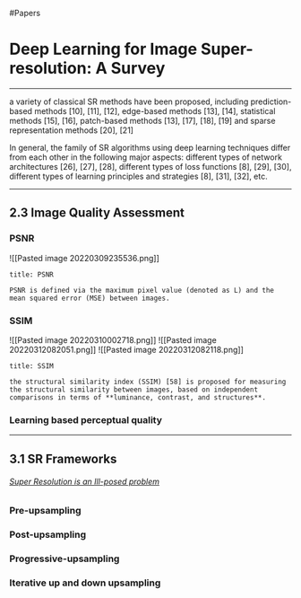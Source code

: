#Papers 
# Deep Learning for Image Super-resolution: A Survey
***

a variety of classical SR methods have been proposed, including prediction-based methods [10], [11], [12], edge-based methods [13], [14], statistical methods [15], [16], patch-based methods [13], [17], [18], [19] and sparse representation methods [20], [21]

In general, the family of SR algorithms using deep learning techniques differ from each other in the following major aspects: different types of network architectures [26], [27], [28], different types of loss functions [8], [29], [30], different types of learning principles and strategies [8], [31], [32], etc.
***
## 2.3 Image Quality Assessment
### PSNR

![[Pasted image 20220309235536.png]]
```ad-note
title: PSNR

PSNR is defined via the maximum pixel value (denoted as L) and the mean squared error (MSE) between images.

```

### SSIM
![[Pasted image 20220310002718.png]]
![[Pasted image 20220312082051.png]]
![[Pasted image 20220312082118.png]]
```ad-note
title: SSIM

the structural similarity index (SSIM) [58] is proposed for measuring the structural similarity between images, based on independent comparisons in terms of **luminance, contrast, and structures**.

```

### Learning based perceptual quality
***
## 3.1 SR Frameworks
###### [Super Resolution is an Ill-posed problem](https://homepages.inf.ed.ac.uk/rbf/CVonline/LOCAL_COPIES/AV1011/Super_Resolution_CVonline.pdf)

### Pre-upsampling
### Post-upsampling
### Progressive-upsampling
### Iterative up and down upsampling
